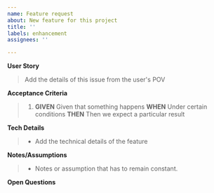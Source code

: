 ```yaml
---
name: Feature request
about: New feature for this project
title: ''
labels: enhancement
assignees: ''

---
```


**User Story**
> Add the details of this issue from the user's POV

**Acceptance Criteria**
> 1. **GIVEN** Given that something happens
> **WHEN** Under certain conditions
> **THEN** Then we expect a particular result

**Tech Details**
>* Add the technical details of the feature

**Notes/Assumptions**
>* Notes or assumption that has to remain constant. 

**Open Questions**